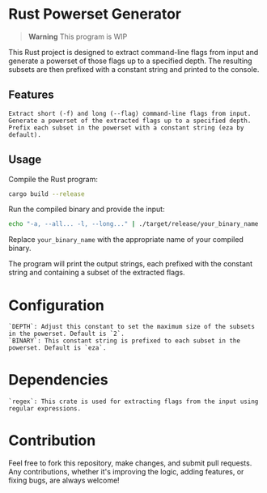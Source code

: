 # Rust Powerset Generator

> **Warning**
> This program is WIP

This Rust project is designed to extract command-line flags from input and generate a powerset of those flags up to a specified depth. The resulting subsets are then prefixed with a constant string and printed to the console.

## Features

    Extract short (-f) and long (--flag) command-line flags from input.
    Generate a powerset of the extracted flags up to a specified depth.
    Prefix each subset in the powerset with a constant string (eza by default).

## Usage

Compile the Rust program:

```bash
cargo build --release
```
Run the compiled binary and provide the input:

```bash
echo "-a, --all... -l, --long..." | ./target/release/your_binary_name
```

Replace `your_binary_name` with the appropriate name of your compiled binary.

The program will print the output strings, each prefixed with the constant string and containing a subset of the extracted flags.

# Configuration

    `DEPTH`: Adjust this constant to set the maximum size of the subsets in the powerset. Default is `2`.
    `BINARY`: This constant string is prefixed to each subset in the powerset. Default is `eza`.

# Dependencies

    `regex`: This crate is used for extracting flags from the input using regular expressions.

# Contribution

Feel free to fork this repository, make changes, and submit pull requests. Any contributions, whether it's improving the logic, adding features, or fixing bugs, are always welcome!
